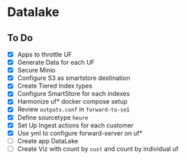 # Datalake

## To Do

- [x] Apps to throttle UF
- [x] Generate Data for each UF
- [x] Secure Minio
- [x] Configure S3 as smartstore destination
- [x] Create Tiered Index types
- [x] Configure SmartStore for each indexes
- [x] Harmonize uf* docker compose setup
- [x] Review `outputs.conf` in `forward-to-so1`
- [x] Define sourcetype `heure`
- [x] Set Up Ingest actions for each customer
- [x] Use yml to configure forward-server on uf*
- [ ] Create app DataLake
- [ ] Create Viz with count by `cust` and count by individual uf
